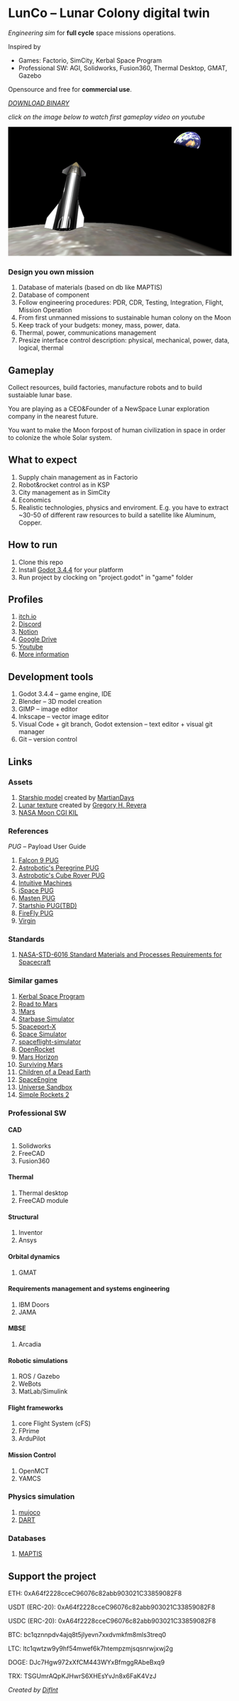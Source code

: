 # LunCo – Lunar Colony digital twin
*Engineering sim* for **full cycle** space missions operations. 

Inspired by 

* Games: Factorio, SimCity, Kerbal Space Program 
* Professional SW: AGI, Solidworks, Fusion360, Thermal Desktop, GMAT, Gazebo

Opensource and free for **commercial use**.

*[DOWNLOAD BINARY](https://github.com/lun-co/lunco-game/releases)*

*click on the image below to watch first gameplay video on youtube*

[![First gameplay video](docs/assets/second_screenshot.jpg "First gameplay video")](https://www.youtube.com/watch?v=PmTgnI-z-rY&feature=youtu.be "First gameplay video! - Click to Watch!")

### Design you own mission ###

1. Database of materials (based on db like MAPTIS)
2. Database of component
3. Follow engineering procedures: PDR, CDR, Testing, Integration, Flight, Mission Operation
4. From first unmanned missions to sustainable human colony on the Moon
5. Keep track of your budgets: money, mass, power, data.
6. Thermal, power, communications management
7. Presize interface control description: physical, mechanical, power, data, logical, thermal

## Gameplay
Collect resources, build factories, manufacture robots and to build sustaiable lunar base.

You are playing as a CEO&Founder of a NewSpace Lunar exploration company in the nearest future. 

You want to make the Moon forpost of human civilization in space in order to colonize the whole Solar system.

## What to expect
1. Supply chain management as in Factorio
2. Robot&rocket control as in KSP
3. City management as in SimCity
4. Economics
5. Realistic technologies, physics and enviroment. E.g. you have to extract ~30-50 of different raw resources to build a satellite like Aluminum, Copper.

## How to run
1. Clone this repo
2. Install [Godot 3.4.4](https://downloads.tuxfamily.org/godotengine/3.4.4/) for your platform
3. Run project by clocking on "project.godot" in "game" folder

## Profiles
1. [itch.io](https://difint.itch.io/lunco)
2. [Discord](https://discord.gg/Hgc6tHmhCa)
3. [Notion](https://www.notion.so/invite/ff7a7dc226d4184c6fb77b1899d6672381be7e44)
4. [Google Drive](https://drive.google.com/drive/folders/1mYNLdYOaw__OIb7OGDZiuHmbZZAJFA7M?usp=sharing)
5. [Youtube](https://www.youtube.com/channel/UCwGFDDQcNSdXA5NxRtNbWYg/videos)
6. [More information](https://bit.ly/3vNdfKE)


## Development tools
1. Godot 3.4.4 – game engine, IDE 
2. Blender – 3D model creation
3. GIMP – image editor
4. Inkscape – vector image editor 
5. Visual Code + git branch, Godot extension – text editor + visual git manager
6. Git – version control

## Links

### Assets
1. [Starship model](assets/spacex-starship) created by [MartianDays](https://sketchfab.com/3d-models/spacex-starship-a8a0b69f776841a1a465cd9fb3762fd2)
2. [Lunar texture](assets/FullMoon2010.jpg) created by [Gregory H. Revera](https://en.wikipedia.org/wiki/Moon#/media/File:FullMoon2010.jpg)
3. [NASA Moon CGI KIL](https://svs.gsfc.nasa.gov/4720)

### References
*PUG* – Payload User Guide

1. [Falcon 9 PUG](https://www.spacex.com/media/falcon-users-guide-2021-09.pdf)
2. [Astrobotic's Peregrine PUG](https://www.astrobotic.com/wp-content/uploads/2022/01/PUGLanders_011222.pdf)
3. [Astrobotic's Cube Rover PUG](https://www.astrobotic.com/wp-content/uploads/2021/07/CubeRover-Payload-Users-Guide-v1.7.pdf)
4. [Intuitive Machines](https://www.intuitivemachines.com/)
5. [iSpace PUG](https://www.mach5lowdown.com/wp-content/uploads/PUG/ispace_PayladUserGuide_v2_202001.pdf)
6. [Masten PUG](https://explorers.larc.nasa.gov/2019APSMEX/MO/pdf_files/Masten%20Lunar%20Delivery%20Service%20Payload%20Users%20Guide%20Rev%201.0%202019.2.4.pdf)
7. [Startship PUG(TBD)]()
8. [FireFly PUG](https://westeastspace.com/wp-content/uploads/2019/08/Firefly-Aerospace-Payload-Users-Guide.pdf)
9. [Virgin](https://virginorbit.com/wp-content/uploads/2020/09/LauncherOne-Service-Guide-August-2020.pdf)

### Standards
1. [NASA-STD-6016 Standard Materials and Processes Requirements for Spacecraft](https://standards.nasa.gov/standard/nasa/nasa-std-6016)

### Similar games
1. [Kerbal Space Program](https://www.kerbalspaceprogram.com/)
2. [Road to Mars](https://roadtomars.page/)
3. [!Mars](https://marsisflat.space/)
4. [Starbase Simulator](https://ashtorak.itch.io/starbase-simulator)
5. [Spaceport-X](https://www.indiedb.com/games/spaceport-x)
6. [Space Simulator](https://store.steampowered.com/app/529060/Space_Simulator/)
7. [spaceflight-simulator](http://spaceflight-simulator.webflow.io/#videos)
8. [OpenRocket](https://openrocket.info/features.html)
9. [Mars Horizon](https://store.steampowered.com/app/765810/Mars_Horizon/#:~:text=In%20Mars%20Horizon%2C%20you%20take,you%20make%20the%20right%20choices)
10. [Surviving Mars](https://store.steampowered.com/app/464920/Surviving_Mars/)
11. [Children of a Dead Earth](https://store.steampowered.com/app/476530/Children_of_a_Dead_Earth/)
12. [SpaceEngine](https://spaceengine.org/)
13. [Universe Sandbox](https://universesandbox.com/)
14. [Simple Rockets 2](https://www.simplerockets.com)

### Professional SW

#### CAD
1. Solidworks
2. FreeCAD
3. Fusion360 
   
#### Thermal
1. Thermal desktop
2. FreeCAD module

#### Structural
1. Inventor
2. Ansys

#### Orbital dynamics
1. GMAT

#### Requirements management and systems engineering
1. IBM Doors
2. JAMA

#### MBSE
1. Arcadia

#### Robotic simulations
1. ROS / Gazebo
2. WeBots
3. MatLab/Simulink

#### Flight frameworks
1. core Flight System (cFS)
2. FPrime
3. ArduPilot

#### Mission Control
1. OpenMCT
2. YAMCS

### Physics simulation ###
1. [mujoco](https://github.com/deepmind/mujoco)
2. [DART](http://dartsim.github.io)

### Databases ###
1. [MAPTIS](https://maptis.nasa.gov)

## Support the project

ETH: 0xA64f2228cceC96076c82abb903021C33859082F8

USDT (ERC-20): 0xA64f2228cceC96076c82abb903021C33859082F8

USDC (ERC-20): 0xA64f2228cceC96076c82abb903021C33859082F8

BTC: bc1qznnpdv4ajq8t5jlyevn7xxdvmkfm8mls3treq0

LTC: ltc1qwtzw9y9hf54mwef6k7htempzmjsqsnrwjxwj2g

DOGE: DJc7Hgw972xXfCM443WYxBfmggRAbeBxq9

TRX: TSGUmrAQpKJHwrS6XHEsYvJn8x6FaK4VzJ

*Created by [DifInt](https://twitter.com/_Difint_)*